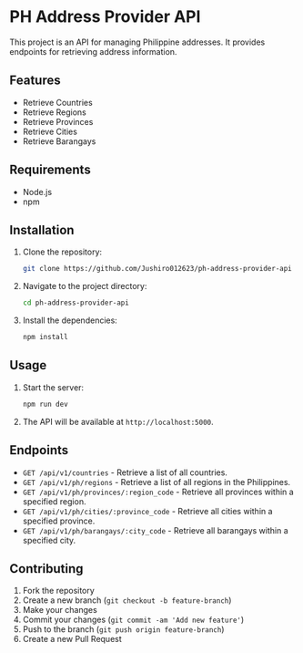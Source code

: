 # PH Address Provider API

This project is an API for managing Philippine addresses. It provides endpoints for retrieving address information.

## Features
- Retrieve Countries
- Retrieve Regions
- Retrieve Provinces
- Retrieve Cities
- Retrieve Barangays

## Requirements
- Node.js
- npm

## Installation

1. Clone the repository:
    ```bash
    git clone https://github.com/Jushiro012623/ph-address-provider-api
    ```
2. Navigate to the project directory:
    ```bash
    cd ph-address-provider-api
    ```
3. Install the dependencies:
    ```bash
    npm install
    ```

## Usage

1. Start the server:
    ```bash
    npm run dev
    ```
2. The API will be available at `http://localhost:5000`.

## Endpoints
- `GET /api/v1/countries` - Retrieve a list of all countries.
- `GET /api/v1/ph/regions` - Retrieve a list of all regions in the Philippines.
- `GET /api/v1/ph/provinces/:region_code` - Retrieve all provinces within a specified region.
- `GET /api/v1/ph/cities/:province_code` - Retrieve all cities within a specified province.
- `GET /api/v1/ph/barangays/:city_code` - Retrieve all barangays within a specified city.
## Contributing

1. Fork the repository
2. Create a new branch (`git checkout -b feature-branch`)
3. Make your changes
4. Commit your changes (`git commit -am 'Add new feature'`)
5. Push to the branch (`git push origin feature-branch`)
6. Create a new Pull Request

